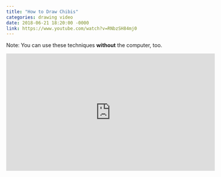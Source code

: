 ```yaml
---
title: "How to Draw Chibis"
categories: drawing video
date: 2018-06-21 18:20:00 -0000
link: https://www.youtube.com/watch?v=RNbzSH84mj0
---
```


Note: You can use these techniques **without** the computer, too.

<div><iframe width="560" height="315" src="https://www.youtube.com/embed/W_VjUl1DBmY?rel=0" frameborder="0" allow="autoplay; encrypted-media" allowfullscreen></iframe></div>
